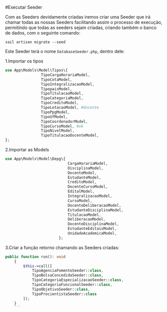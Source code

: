 #Executar Seeder

Com as Seeders devidamente criadas iremos criar uma Seeder que irá chamar todas as nossas Seeders facilitando assim o processo de execução, permitindo que todas as seeders sejam criadas, criando também o banco de dados, com o seguinte comando:

```
sail artisan migrate --seed
```

Este Seeder terá o nome `DatabaseSeeder.php`, dentro dele:

1.Importar os tipos
```php
use App\Models\Model\Tipos\{
                TipoCargaHorariaModel,
                TipoCotaModel,
                TipoIntegralizacaoModel,
                TipopaisModel,
                TipoTitulacaoModel,
                TipoCategoriaModel,
                TipoCreditoModel,
                TipoLotacaoModel, #docente
                TipoPpgModel,
                TipoUfModel,
                TipoCoordenadorModel,
                TipoCursoModel, #ok
                TipoNivelModel,
                TipoTitulacaoDocenteModel,
};

```
2.Importar as Models
```php
use App\Models\Model\Depg\{
                            CargaHorariaModel,
                            DisciplinaModel,
                            DocenteModel,
                            EstudanteModel,
                            CreditoModel,
                            DocenteCursoModel,
                            EditalModel,
                            IntegralizacaoModel,
                            CursoModel,
                            DocenteDeliberacaoModel,
                            EstudanteDisciplinaModel,
                            TitulacaoModel,
                            DeliberacaoModel,
                            DocenteDisciplinaModel,
                            EstudanteEditaisModel,
                            UnidadeAcademicaModel,   
                        };
```

3.Criar a função retorno chamando as Seeders criadas:

```php
public function run(): void
    {
        $this->call([
            TipoAgenciaFomentoSeeder::class,
            TipoBolsaConcedidaSeeder::class,
            TipoCategoriaEspecializacaoSeeder::class,
            TipoCategoriaFuncionalSeeder::class,
            TipoObjetivoSeeder::class,
            TipoProcientistaSeeder::class
        ]);
    }
    ```